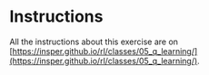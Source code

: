# Instructions

All the instructions about this exercise are on [https://insper.github.io/rl/classes/05_q_learning/](https://insper.github.io/rl/classes/05_q_learning/).